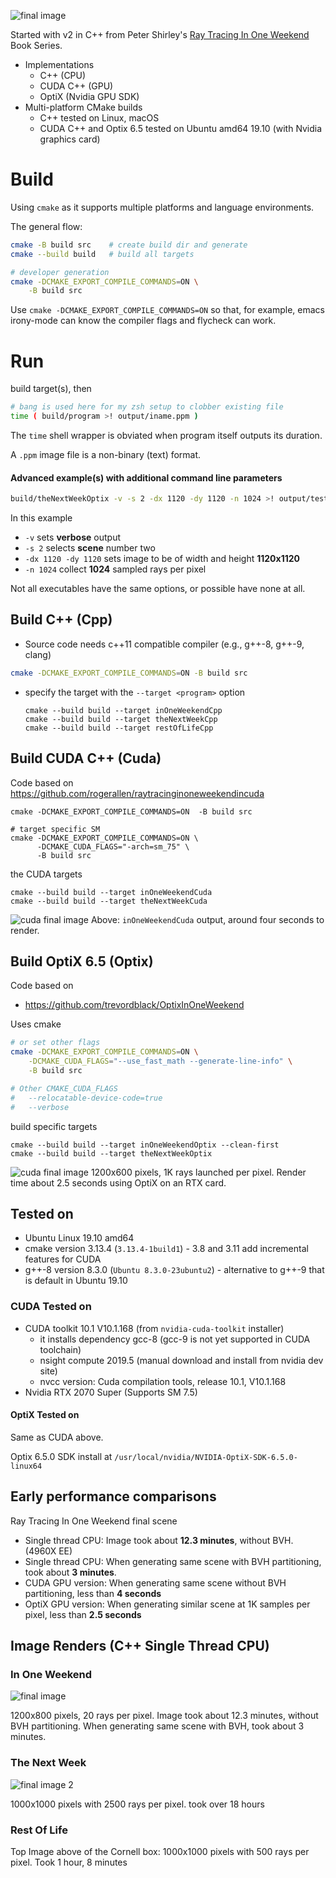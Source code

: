![final image](assets/img/ROL-ch13dSH.png)

Started with v2 in C++ from Peter Shirley's [Ray Tracing In One Weekend](https://github.com/RayTracing/raytracing.github.io) Book Series.

-	Implementations
	-	C++ (CPU)
	-	CUDA C++ (GPU)
	-	OptiX (Nvidia GPU SDK)
-	Multi-platform CMake builds
	-	C++ tested on Linux, macOS
	-	CUDA C++ and Optix 6.5 tested on Ubuntu amd64 19.10 (with Nvidia graphics card)

Build
=====

Using `cmake` as it supports multiple platforms and language environments.

The general flow:

```bash
cmake -B build src    # create build dir and generate
cmake --build build   # build all targets

# developer generation
cmake -DCMAKE_EXPORT_COMPILE_COMMANDS=ON \
    -B build src
```

Use `cmake -DCMAKE_EXPORT_COMPILE_COMMANDS=ON` so that, for example, emacs irony-mode can know the compiler flags and flycheck can work.

Run
===

build target(s), then

```bash
# bang is used here for my zsh setup to clobber existing file
time ( build/program >! output/iname.ppm )
```

The `time` shell wrapper is obviated when program itself outputs its duration.

A `.ppm` image file is a non-binary (text) format.

#### Advanced example(s) with additional command line parameters

```bash
build/theNextWeekOptix -v -s 2 -dx 1120 -dy 1120 -n 1024 >! output/test1.ppm
```

In this example

-	`-v` sets **verbose** output
-	`-s 2` selects **scene** number two
-	`-dx 1120 -dy 1120` sets image to be of width and height **1120x1120**
-	`-n 1024` collect **1024** sampled rays per pixel

Not all executables have the same options, or possible have none at all.

Build C++ (Cpp)
---------------

-	Source code needs c++11 compatible compiler (e.g., g++-8, g++-9, clang)

```bash
cmake -DCMAKE_EXPORT_COMPILE_COMMANDS=ON -B build src
```

-	specify the target with the `--target <program>` option

	```
	cmake --build build --target inOneWeekendCpp
	cmake --build build --target theNextWeekCpp
	cmake --build build --target restOfLifeCpp
	```

Build CUDA C++ (Cuda)
---------------------

Code based on https://github.com/rogerallen/raytracinginoneweekendincuda

```
cmake -DCMAKE_EXPORT_COMPILE_COMMANDS=ON  -B build src

# target specific SM
cmake -DCMAKE_EXPORT_COMPILE_COMMANDS=ON \
      -DCMAKE_CUDA_FLAGS="-arch=sm_75" \
      -B build src
```

the CUDA targets

```
cmake --build build --target inOneWeekendCuda
cmake --build build --target theNextWeekCuda
```

![cuda final image](assets/img/IOW-cu12b.png) Above: `inOneWeekendCuda` output, around four seconds to render.

Build OptiX 6.5 (Optix)
-----------------------

Code based on

-	https://github.com/trevordblack/OptixInOneWeekend

Uses cmake

```bash
# or set other flags
cmake -DCMAKE_EXPORT_COMPILE_COMMANDS=ON \
    -DCMAKE_CUDA_FLAGS="--use_fast_math --generate-line-info" \
    -B build src

# Other CMAKE_CUDA_FLAGS
#   --relocatable-device-code=true
#   --verbose
```

build specific targets

```
cmake --build build --target inOneWeekendOptix --clean-first
cmake --build build --target theNextWeekOptix
```

![cuda final image](assets/img/IOW-OptiX-final.png) 1200x600 pixels, 1K rays launched per pixel. Render time about 2.5 seconds using OptiX on an RTX card.

Tested on
---------

-	Ubuntu Linux 19.10 amd64
-	cmake version 3.13.4 (`3.13.4-1build1`) - 3.8 and 3.11 add incremental features for CUDA
-	g++-8 version 8.3.0 (`Ubuntu 8.3.0-23ubuntu2`) - alternative to g++-9 that is default in Ubuntu 19.10

### CUDA Tested on

-	CUDA toolkit 10.1 V10.1.168 (from `nvidia-cuda-toolkit` installer)
	-	it installs dependency gcc-8 (gcc-9 is not yet supported in CUDA toolchain)
	-	nsight compute 2019.5 (manual download and install from nvidia dev site)
	-	nvcc version: Cuda compilation tools, release 10.1, V10.1.168
-	Nvidia RTX 2070 Super (Supports SM 7.5)

#### OptiX Tested on

Same as CUDA above.

Optix 6.5.0 SDK install at `/usr/local/nvidia/NVIDIA-OptiX-SDK-6.5.0-linux64`

Early performance comparisons
-----------------------------

Ray Tracing In One Weekend final scene

-	Single thread CPU: Image took about **12.3 minutes**, without BVH. (4960X EE)
-	Single thread CPU: When generating same scene with BVH partitioning, took about **3 minutes**.
-	CUDA GPU version: When generating same scene without BVH partitioning, less than **4 seconds**
-	OptiX GPU version: When generating similar scene at 1K samples per pixel, less than **2.5 seconds**

Image Renders (C++ Single Thread CPU)
-------------------------------------

### In One Weekend

![final image](assets/img/IOW-ch13f.png)

1200x800 pixels, 20 rays per pixel. Image took about 12.3 minutes, without BVH partitioning. When generating same scene with BVH, took about 3 minutes.

### The Next Week

![final image 2](assets/img/TNW-ch10hSH.png)

1000x1000 pixels with 2500 rays per pixel. took over 18 hours

### Rest Of Life

Top Image above of the Cornell box: 1000x1000 pixels with 500 rays per pixel. Took 1 hour, 8 minutes
